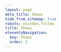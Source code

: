 ```yaml
---
layout: page
meta_title: Shows
hide_from_sitemap: true
robots: noindex,follow
title: Shows
eleventyNavigation:
  key: Shows
  order: 3
---
```


